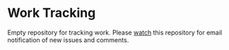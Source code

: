 Work Tracking
=============

Empty repository for tracking work. Please [watch](https://help.github.com/articles/watching-repositories) this repository for email notification of new issues and comments.
